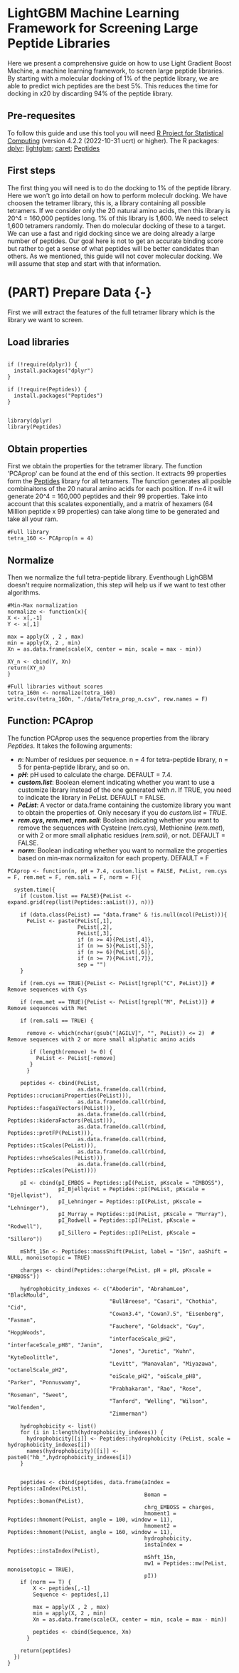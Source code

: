 # LightGBM Machine Learning Framework for Screening Large Peptide Libraries
Here we present a comprehensive guide on how to use Light Gradient Boost Machine, a machine learning framework, to screen large peptide libraries. By starting with a molecular docking of 1% of the peptide library, we are able to predict wich peptides are the best 5%. This reduces the time for docking in x20 by discarding 94% of the peptide library.  

## Pre-requesites
To follow this guide and use this tool you will need [R Project for Statistical Computing](https://www.r-project.org/) (version 4.2.2 (2022-10-31 ucrt) or higher). The R packages: [dplyr](https://cran.r-project.org/web/packages/dplyr/index.html); [lightgbm](https://cran.microsoft.com/snapshot/2022-04-06/web/packages/lightgbm/index.html); [caret](https://cran.r-project.org/web/packages/caret/); [Peptides](https://cran.microsoft.com/snapshot/2022-01-28/web/packages/Peptides/index.html)

## First steps
The first thing you will need is to do the docking to 1% of the peptide library. Here we won't go into detail on how to perform moleculr docking. We have choosen the tetramer library, this is, a library containing all possible tetramers. If we consider only the 20 natural amino acids, then this library is 20^4 = 160,000 peptides long. 1% of this library is 1,600. We need to select 1,600 tetramers randomly. Then do molecular docking of these to a target. We can use a fast and rigid docking since we are doing already a large number of peptides. Our goal here is not to get an accurate binding score but rather to get a sense of what peptides will be better candidates than others. As we mentioned, this guide will not cover molecular docking. We will assume that step and start with that information. 

# (PART) Prepare Data {-}

First we will extract the features of the full tetramer library which is the library we want to screen. 

## Load libraries
```{r, eval=F, libraries1}

if (!require(dplyr)) {
  install.packages("dplyr")
}

if (!require(Peptides)) {
  install.packages("Peptides")
}


library(dplyr)
library(Peptides)
```

## Obtain properties
First we obtain the properties for the tetramer library. The function 'PCAprop' can be found at the end of this section. It extracts 99 properties form the [Peptides](https://cran.microsoft.com/snapshot/2022-01-28/web/packages/Peptides/index.html)  library for all tetramers. The function generates all posible combinaitons of the 20 natural amino acids for each position. If n=4 it will generate 20^4 = 160,000 peptides and their 99 properties. Take into account that this scalates exponentially, and a matrix of hexamers (64 Million peptide x 99 properties) can take along time to be generated and take all your ram. 

```{r,  eval=F, properties}
#Full library
tetra_160 <- PCAprop(n = 4)
```

## Normalize
Then we normalize the full tetra-peptide library. Eventhough LighGBM doesn't require normalization, this step will help us if we want to test other algorithms. 
```{r,  eval=F, normalize}
#Min-Max normalization
normalize <- function(x){
X <- x[,-1]
Y <- x[,1]
  
max = apply(X , 2 , max)
min = apply(X, 2 , min)
Xn = as.data.frame(scale(X, center = min, scale = max - min))

XY_n <- cbind(Y, Xn)
return(XY_n)
}

#Full libraries without scores
tetra_160n <- normalize(tetra_160)
write.csv(tetra_160n, "./data/Tetra_prop_n.csv", row.names = F)

```

## Function: PCAprop
The function PCAprop uses the sequence properties from the library _Peptides_. It takes the following arguments:

* **_n_**: Number of residues per sequence. n = 4 for tetra-peptide library, n = 5 for penta-peptide library, and so on. 
* **_pH_**: pH used to calculate the charge. DEFAULT = 7.4.
* **_custom.list_**: Boolean element indicating whether you want to use a customize library instead of the one generated with _n_. If TRUE, you need to indicate the library in PeList. DEFAULT = FALSE. 
* **_PeList_**: A vector or data.frame containing the customize library you want to obtain the properties of. Only necesary if you do _custom.list_ = *TRUE*. 
* **_rem.cys_, _rem.met_, _rem.sali_**: Boolean indicating whether you want to remove the sequences with Cysteine (_rem.cys_), Methionine (_rem.met_), or with 2 or more small aliphatic residues (_rem.sali_), or not. DEFAULT = FALSE.
* **_norm_**: Boolean indicating whether you want to normalize the properties based on min-max normalizaiton for each property. DEFAULT = F

```{r,  eval=F, PCAprop}
PCAprop <- function(n, pH = 7.4, custom.list = FALSE, PeList, rem.cys = F, rem.met = F, rem.sali = F, norm = F){
  
  system.time({
    if (custom.list == FALSE){PeList <- expand.grid(rep(list(Peptides::aaList()), n))}
    
    if (data.class(PeList) == "data.frame" & !is.null(ncol(PeList))){
      PeList <- paste(PeList[,1],
                      PeList[,2],
                      PeList[,3],
                      if (n >= 4){PeList[,4]},
                      if (n >= 5){PeList[,5]},
                      if (n >= 6){PeList[,6]},
                      if (n >= 7){PeList[,7]},
                      sep = "")
    }
    
    if (rem.cys == TRUE){PeList <- PeList[!grepl("C", PeList)]} # Remove sequences with Cys
    
    if (rem.met == TRUE){PeList <- PeList[!grepl("M", PeList)]} # Remove sequences with Met
    
    if (rem.sali == TRUE) {
      
      remove <- which(nchar(gsub("[AGILV]", "", PeList)) <= 2)  # Remove sequences with 2 or more small aliphatic amino acids
     
       if (length(remove) != 0) {
         PeList <- PeList[-remove]
       }
      }
    
    peptides <- cbind(PeList,
                      as.data.frame(do.call(rbind, Peptides::crucianiProperties(PeList))),
                      as.data.frame(do.call(rbind, Peptides::fasgaiVectors(PeList))),
                      as.data.frame(do.call(rbind, Peptides::kideraFactors(PeList))),
                      as.data.frame(do.call(rbind, Peptides::protFP(PeList))),
                      as.data.frame(do.call(rbind, Peptides::tScales(PeList))),
                      as.data.frame(do.call(rbind, Peptides::vhseScales(PeList))),
                      as.data.frame(do.call(rbind, Peptides::zScales(PeList))))
    
    pI <- cbind(pI_EMBOS = Peptides::pI(PeList, pKscale = "EMBOSS"),
                pI_Bjellqvist = Peptides::pI(PeList, pKscale = "Bjellqvist"),
                pI_Lehninger = Peptides::pI(PeList, pKscale = "Lehninger"),
                pI_Murray = Peptides::pI(PeList, pKscale = "Murray"),
                pI_Rodwell = Peptides::pI(PeList, pKscale = "Rodwell"),
                pI_Sillero = Peptides::pI(PeList, pKscale = "Sillero"))
    
    mShft_15n <- Peptides::massShift(PeList, label = "15n", aaShift = NULL, monoisotopic = TRUE)
    
    charges <- cbind(Peptides::charge(PeList, pH = pH, pKscale = "EMBOSS"))
    
    hydrophobicity_indexes <- c("Aboderin", "AbrahamLeo", "BlackMould", 
                                "BullBreese", "Casari", "Chothia", "Cid", 
                                "Cowan3.4", "Cowan7.5", "Eisenberg", "Fasman", 
                                "Fauchere", "Goldsack", "Guy", "HoppWoods", 
                                "interfaceScale_pH2", "interfaceScale_pH8", "Janin", 
                                "Jones", "Juretic", "Kuhn", "KyteDoolittle", 
                                "Levitt", "Manavalan", "Miyazawa", "octanolScale_pH2", 
                                "oiScale_pH2", "oiScale_pH8", "Parker", "Ponnuswamy", 
                                "Prabhakaran", "Rao", "Rose", "Roseman", "Sweet", 
                                "Tanford", "Welling", "Wilson", "Wolfenden", 
                                "Zimmerman")
    
    hydrophobicity <- list()
    for (i in 1:length(hydrophobicity_indexes)) {
      hydrophobicity[[i]] <- Peptides::hydrophobicity (PeList, scale = hydrophobicity_indexes[i])
      names(hydrophobicity)[[i]] <- paste0("hb_",hydrophobicity_indexes[i])
    }
    
    
    peptides <- cbind(peptides, data.frame(aIndex = Peptides::aIndex(PeList),
                                           Boman = Peptides::boman(PeList),
                                           chrg_EMBOSS = charges,
                                           hmoment1 = Peptides::hmoment(PeList, angle = 100, window = 11),
                                           hmoment2 = Peptides::hmoment(PeList, angle = 160, window = 11),
                                           hydrophobicity,
                                           instaIndex = Peptides::instaIndex(PeList),
                                           mShft_15n,
                                           mw1 = Peptides::mw(PeList, monoisotopic = TRUE),
                                           pI))
    if (norm == T) {
        X <- peptides[,-1]
        Sequence <- peptides[,1]
          
        max = apply(X , 2 , max)
        min = apply(X, 2 , min)
        Xn = as.data.frame(scale(X, center = min, scale = max - min))
        
        peptides <- cbind(Sequence, Xn)
      }
    
    return(peptides)
  })
}

```

